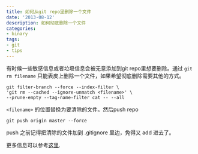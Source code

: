 ```yaml
---
title: 如何从git repo里删除一个文件
date: '2013-08-12'
description: 如何彻底删除一个文件
categories:
- binary
tags:
- git
- tips
---
```


有时候一些敏感信息或者垃圾信息会被无意添加到git repo里想要删除。通过 `git rm filename` 只能表皮上删除一个文件，如果希望彻底删除需要其他的方式。

    git filter-branch --force --index-filter \
    'git rm --cached --ignore-unmatch <filename>' \
    --prune-empty --tag-name-filter cat -- --all

`<filename>` 的位置替换为要清除的文件。然后push repo

    git push origin master --force

push 之前记得把清除的文件加到 .gitignore 里边，免得又 add 进去了。

更多信息可以参考[这里](https://help.github.com/articles/remove-sensitive-data).
